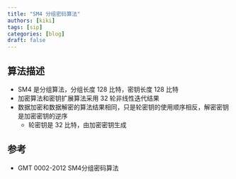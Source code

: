 ```yaml
---
title: "SM4 分组密码算法"
authors: [kiki]
tags: [sip]
categories: [blog]
draft: false
---
```


## 算法描述

- SM4 是分组算法，分组长度 128 比特，密钥长度 128 比特
- 加密算法和密钥扩展算法采用 32 轮非线性迭代结果
- 数据加密和数据解密的算法结果相同，只是轮密钥的使用顺序相反，解密密钥是加密密钥的逆序
  - 轮密钥是 32 比特，由加密密钥生成

## 参考

- GMT 0002-2012 SM4分组密码算法
